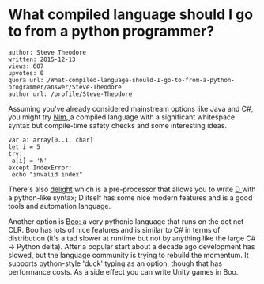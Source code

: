# What compiled language should I go to from a python programmer?

	author: Steve Theodore
	written: 2015-12-13
	views: 607
	upvotes: 0
	quora url: /What-compiled-language-should-I-go-to-from-a-python-programmer/answer/Steve-Theodore
	author url: /profile/Steve-Theodore


Assuming you've already considered mainstream options like Java and C#, you might try [Nim, ](http://nim-lang.org/)a compiled language with a significant whitespace syntax but compile-time safety checks and some interesting ideas.

    var a: array[0..1, char]
    let i = 5
    try: 
     a[i] = 'N'
    except IndexError: 
     echo "invalid index"

There's also [delight](https://github.com/pplantinga/delight) which is a pre-processor that allows you to write [ D ](http://dlang.org/)with a python-like syntax; D itself has some nice modern features and is a good tools and automation language.

Another option is [Boo: ](https://github.com/bamboo/boo)a very pythonic language that runs on the dot net CLR. Boo has lots of nice features and is similar to C# in terms of distribution (it's a tad slower at runtime but not by anything like the large C# -> Python delta). After a popular start about a decade ago development has slowed, but the language community is trying to rebuild the momentum. It supports python-style 'duck' typing as an option, though that has performance costs. As a side effect you can write Unity games in Boo.

